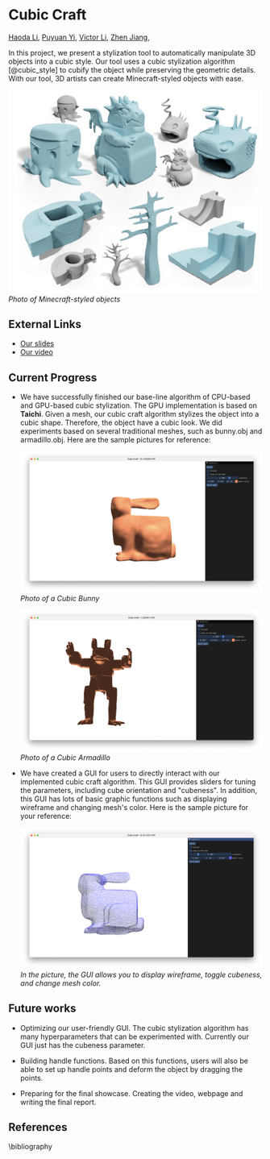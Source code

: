 # Cubic Craft

[Haoda Li](https://github.com/haoda-li), 
[Puyuan Yi](https://github.com/JamesYi2953), 
[Victor Li](https://github.com/weiji-li), 
[Zhen Jiang](https://github.com/Jz1116), 


In this project, we present a stylization tool to automatically manipulate 3D objects into a cubic style. Our tool uses a cubic stylization algorithm [@cubic_style] to cubify the object while preserving the geometric details. With our tool, 3D artists can create Minecraft-styled objects with ease. 


![](assets/cubic.jpg)
<br/>
*Photo of Minecraft-styled objects*

## External Links

- [Our slides](https://docs.google.com/presentation/d/12iifKoNhjGInhJqSMDu6pAhNFBX3i4AgdjXz3iN-nas/edit?usp=share_link)
- [Our video](https://drive.google.com/file/d/1zCyl1HJOp3MiYYKhZTIQK5oc2nY-kC44/view?usp=share_link)

## Current Progress

- We have successfully finished our base-line algorithm of CPU-based and GPU-based cubic stylization. The GPU implementation
is based on **Taichi**. Given a mesh, our cubic craft algorithm
 stylizes the object into a cubic shape. Therefore, the object have a cubic look. We did experiments based
 on several traditional meshes, such as bunny.obj and armadillo.obj. Here are the sample pictures for reference:

  ![](assets/bunny.png)
  <br/>
  *Photo of a Cubic Bunny*

  ![](assets/armadillo.png)
  <br/>
  *Photo of a Cubic Armadillo*


- We have created a GUI for users to directly interact with our implemented cubic craft algorithm. This GUI provides sliders 
for tuning the parameters, including cube orientation and "cubeness". In addition, this GUI has lots of basic
graphic functions such as displaying wireframe and changing mesh's color. Here is the sample picture
for your reference:

  ![](assets/bunny_gui.png)
  <br/>
  *In the picture, the GUI allows you to display wireframe, toggle cubeness, and change mesh color.*

## Future works

- Optimizing our user-friendly GUI. The cubic stylization algorithm has many hyperparameters that can be experimented with.
Currently our GUI just has the cubeness parameter.

- Building handle functions. Based on this functions, users will also be able to set up handle points and deform the object by dragging the points.

- Preparing for the final showcase. Creating the video, webpage and writing the final report.


## References
\bibliography